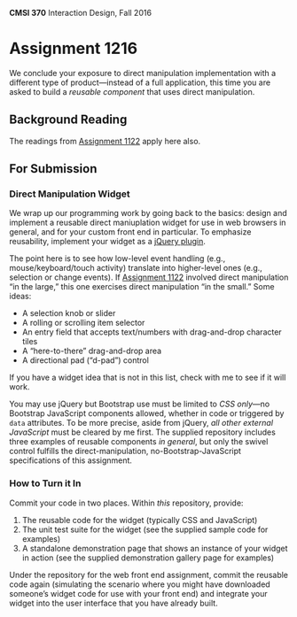 **CMSI 370** Interaction Design, Fall 2016

# Assignment 1216
We conclude your exposure to direct manipulation implementation with a different type of product—instead of a full application, this time you are asked to build a _reusable component_ that uses direct manipulation.

## Background Reading
The readings from [Assignment 1122](https://github.com/lmu-cmsi370-fall2016/assignments/blob/master/direct-manipulation.md) apply here also.

## For Submission

### Direct Manipulation Widget
We wrap up our programming work by going back to the basics: design and implement a reusable direct maniuplation widget for use in web browsers in general, and for your custom front end in particular. To emphasize reusability, implement your widget as a [jQuery plugin](https://learn.jquery.com/plugins/).

The point here is to see how low-level event handling (e.g., mouse/keyboard/touch activity) translate into higher-level ones (e.g., selection or change events). If [Assignment 1122](https://github.com/lmu-cmsi370-fall2016/assignments/blob/master/direct-manipulation.md) involved direct manipulation “in the large,” this one exercises direct manipulation “in the small.” Some ideas:

- A selection knob or slider
- A rolling or scrolling item selector
- An entry field that accepts text/numbers with drag-and-drop character tiles
- A “here-to-there” drag-and-drop area
- A directional pad (“d-pad”) control

If you have a widget idea that is not in this list, check with me to see if it will work.

You may use jQuery but Bootstrap use must be limited to _CSS only_—no Bootstrap JavaScript components allowed, whether in code or triggered by `data` attributes. To be more precise, aside from jQuery, _all other external JavaScript_ must be cleared by me first. The supplied repository includes three examples of reusable components _in general_, but only the swivel control fulfills the direct-manipulation, no-Bootstrap-JavaScript specifications of this assignment.

### How to Turn it In
Commit your code in two places. Within _this_ repository, provide:

1. The reusable code for the widget (typically CSS and JavaScript)
1. The unit test suite for the widget (see the supplied sample code for examples)
1. A standalone demonstration page that shows an instance of your widget in action (see the supplied demonstration gallery page for examples)

Under the repository for the web front end assignment, commit the reusable code again (simulating the scenario where you might have downloaded someone’s widget code for use with your front end) and integrate your widget into the user interface that you have already built.
